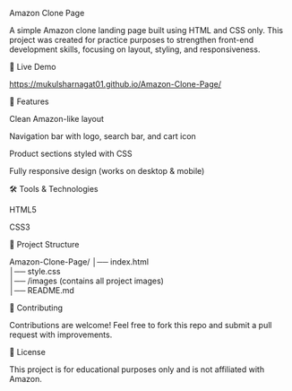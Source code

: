 Amazon Clone Page

A simple Amazon clone landing page built using HTML and CSS only. This project was created for practice purposes to strengthen front-end development skills, focusing on layout, styling, and responsiveness.

🚀 Live Demo

https://mukulsharnagat01.github.io/Amazon-Clone-Page/


📌 Features

Clean Amazon-like layout

Navigation bar with logo, search bar, and cart icon

Product sections styled with CSS

Fully responsive design (works on desktop & mobile)


🛠️ Tools & Technologies

HTML5

CSS3


📂 Project Structure

Amazon-Clone-Page/
│── index.html  
│── style.css  
│── /images (contains all project images)  
│── README.md  



🤝 Contributing

Contributions are welcome! Feel free to fork this repo and submit a pull request with improvements.


📜 License

This project is for educational purposes only and is not affiliated with Amazon.
